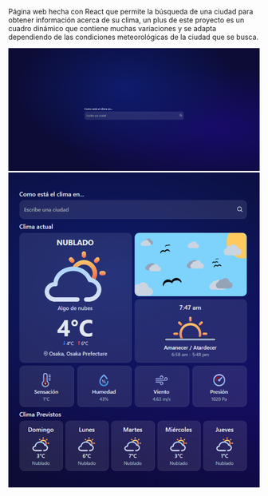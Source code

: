 Página web hecha con React que permite la búsqueda de una ciudad para obtener información acerca de su clima, un plus de este proyecto es un cuadro dinámico que contiene muchas variaciones y se adapta dependiendo de las condiciones meteorológicas de la ciudad que se busca.

![Formulario Página Principal](/public/formulario-pagina-princial.png)
![Resultados](/public/resultados.png)